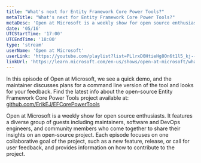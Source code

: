 ```yaml
---
title: "What's next for Entity Framework Core Power Tools?"
metaTitle: "What's next for Entity Framework Core Power Tools?"
metaDesc: 'Open at Microsoft is a weekly show for open source enthusiasts. It features a diverse group of guests including maintainers, software and DevOps engineers, and community members who come together to share their insights on an open-source project. Each episode focuses on one collaborative goal of the project, such as a new feature, release, or call for user feedback, and provides information on how to contribute to the project.'
date: '05/16'
UTCStartTime: '17:00'
UTCEndTime: '18:00'
type: 'stream'
userName: 'Open at Microsoft'
userLink: 'https://youtube.com/playlist?list=PLlrxD0HtieHg8On6t1l5_kj--7PMmyfGi'
linkUrl: 'https://learn.microsoft.com/en-us/shows/open-at-microsoft/whats-next-for-entity-framework-core-power-tools'
---
```


In this episode of Open at Microsoft, we see a quick demo, and the maintainer discusses plans for a command line version of the tool and looks for your feedback.
Find the latest info about the open-source Entity Framework Core Power Tools project available at: [github.com/ErikEJ/EFCorePowerTools](https://github.com/ErikEJ/EFCorePowerTools)

Open at Microsoft is a weekly show for open source enthusiasts. It features a diverse group of guests including maintainers, software and DevOps engineers, and community members who come together to share their insights on an open-source project. Each episode focuses on one collaborative goal of the project, such as a new feature, release, or call for user feedback, and provides information on how to contribute to the project.